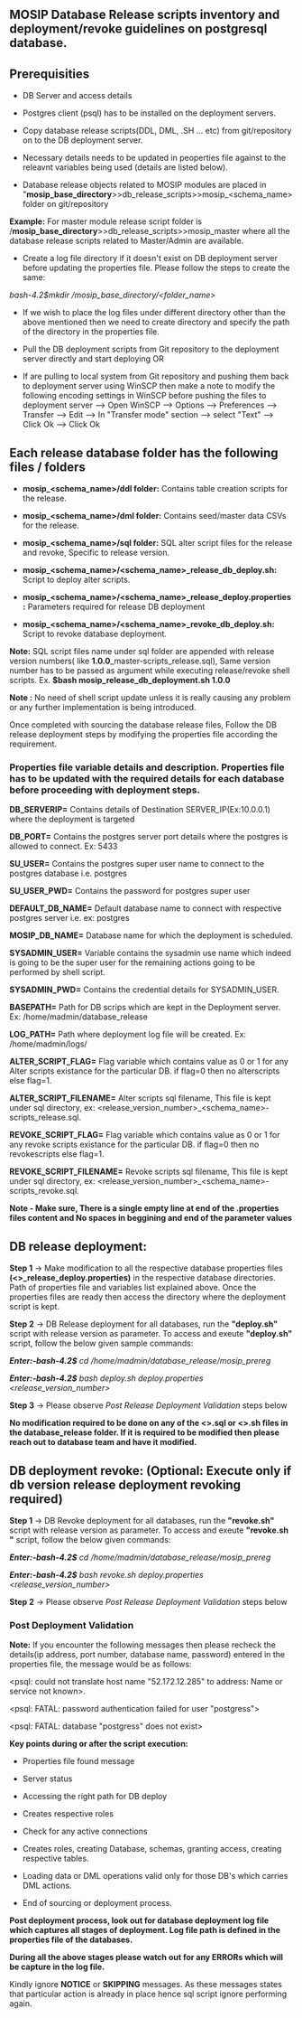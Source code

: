 ## MOSIP Database Release scripts inventory and deployment/revoke guidelines on postgresql database. 

## Prerequisities

* DB Server and access details

* Postgres client (psql) has to be installed on the deployment servers.

* Copy database release scripts(DDL, DML, .SH ... etc) from git/repository on to the DB deployment server.

* Necessary details needs to be updated in peoperties file against to the releavnt variables being used (details are listed below).

* Database release objects related to MOSIP modules are placed in "**mosip_base_directory**>>db_release_scripts>>mosip_<schema_name> folder on git/repository

**Example:** For master module release script folder is /**mosip_base_directory**>>db_release_scripts>>mosip_master where all the database release scripts related to Master/Admin are available.

* Create a log file directory if it doesn't exist on DB deployment server before updating the properties file. Please follow the steps to create the same:
 
<em> bash-4.2$mkdir /mosip_base_directory/<folder_name> </em>

* If we wish to place the log files under different directory other than the above mentioned then we need to create directory and specify the path of the directory in the properties file.

* Pull the DB deployment scripts from Git repository to the deployment server directly and start deploying  OR

* If are pulling to local system from Git repository and pushing them back to deployment server using WinSCP then make a note to modify the following encoding settings in WinSCP before pushing the files to deployment server --> Open WinSCP --> Options --> Preferences --> Transfer --> Edit --> In "Transfer mode" section --> select "Text" --> Click Ok --> Click Ok 


## Each release database folder has the following files / folders

* **mosip_<schema_name>/ddl folder:** Contains table creation scripts for the release.

* **mosip_<schema_name>/dml folder:** Contains seed/master data CSVs for the release.

* **mosip_<schema_name>/sql folder:** SQL alter script files for the release and revoke, Specific to release version.

* **mosip_<schema_name>/<schema_name>_release_db_deploy.sh:**  Script to deploy alter scripts.

* **mosip_<schema_name>/<schema_name>_release_deploy.properties:** Parameters required for release DB deployment

* **mosip_<schema_name>/<schema_name>_revoke_db_deploy.sh:**  Script to revoke database deployment.


**Note:** SQL script files name under sql folder are appended with release version numbers( like **1.0.0**_master-scripts_release.sql), Same version number has to be passed as argument while executing release/revoke shell scripts. Ex. **$bash mosip_release_db_deployment.sh 1.0.0**

**Note :** No need of shell script update unless it is really causing any problem or any further implementation is being introduced.

Once completed with sourcing the database release files, Follow the DB release deployment steps by modifying the properties file according the requirement.



### Properties file variable details and description. Properties file has to be updated with the required details  for each database before proceeding with deployment steps.

**DB_SERVERIP=** Contains details of Destination SERVER_IP(Ex:10.0.0.1) where the deployment is targeted

**DB_PORT=** Contains the postgres server port details where the postgres is allowed to connect. Ex: 5433

**SU_USER=** Contains the postgres super user name to connect to the postgres database i.e. postgres

**SU_USER_PWD=** Contains the password for postgres super user

**DEFAULT_DB_NAME=** Default database name to connect with respective postgres server i.e. ex: postgres

**MOSIP_DB_NAME=** Database name for which the deployment is scheduled.

**SYSADMIN_USER=** Variable contains the sysadmin use name which indeed is going to be the super user for the remaining actions going to be performed by shell script.

**SYSADMIN_PWD=** Contains the credential details for SYSADMIN_USER.

**BASEPATH=** Path for DB scrips which are kept in the Deployment server. Ex: /home/madmin/database_release

**LOG_PATH=** Path where deployment log file will be created. Ex: /home/madmin/logs/

**ALTER_SCRIPT_FLAG=** Flag variable which contains value as 0 or 1 for any Alter scripts existance for the particular DB. if flag=0 then no alterscripts else flag=1.

**ALTER_SCRIPT_FILENAME=** Alter scripts sql filename, This file is kept under sql directory, ex: <release_version_number>_<schema_name>-scripts_release.sql.

**REVOKE_SCRIPT_FLAG=** Flag variable which contains value as 0 or 1 for any revoke scripts existance for the particular DB. if flag=0 then no revokescripts else flag=1.

**REVOKE_SCRIPT_FILENAME=** Revoke scripts sql filename, This file is kept under sql directory, ex: <release_version_number>_<schema_name>-scripts_revoke.sql.

**Note - Make sure, There is a single empty line at end of the .properties files content and No spaces in beggining and end of the parameter values**


## DB release deployment:
		
**Step 1** -> Make modification to all the respective database properties files **(<<schema>>_release_deploy.properties)** in the respective database directories. Path of properties file and variables list explained above. Once the properties files are ready then access the directory where the deployment script is kept.

**Step 2** -> DB Release deployment for all databases, run the **"deploy.sh"** script with release version as parameter.  To access and exeute **"deploy.sh"** script, follow the below given sample commands:

<em> **Enter:-bash-4.2$** cd /home/madmin/database_release/mosip_prereg </em>

<em> **Enter:-bash-4.2$** bash deploy.sh deploy.properties <release_version_number> </em>

**Step 3** -> Please observe <em> Post Release Deployment Validation </em>  steps below

**No modification required to be done on any of the <>.sql or <>.sh files in the database_release folder. If it is required to be modified then please reach out to database team and have it modified.**


## DB deployment revoke: (Optional: Execute only if db version release deployment revoking required)

**Step 1** -> DB Revoke deployment for all databases, run the **"revoke.sh"** script with release version as parameter.  To access and exeute **"revoke.sh "** script, follow the below given commands:

<em> **Enter:-bash-4.2$** cd /home/madmin/database_release/mosip_prereg </em>

<em> **Enter:-bash-4.2$** bash revoke.sh deploy.properties <release_version_number> </em>

**Step 2** -> Please observe <em> Post Release Deployment Validation </em>  steps below


### Post Deployment Validation

**Note:** If you encounter the following messages then please recheck the details(ip address, port number, database name, password) entered in the properties file, the message would be as follows:

<psql: could not translate host name "52.172.12.285" to address: Name or service not known>.

<psql: FATAL:  password authentication failed for user "postgress">

<psql: FATAL:  database "postgress" does not exist>

**Key points during or after the script execution:**

 * Properties file found message

 * Server status

 * Accessing the right path for DB deploy

 * Creates respective roles

 * Check for any active connections

 * Creates roles, creating Database, schemas, granting access, creating respective tables.

 * Loading data or DML operations valid only for those DB's which carries DML actions.

 * End of sourcing or deployment process.
		
**Post deployment process, look out for database deployment log file which captures all stages of deployment. Log file path is defined in the properties file of the databases.**

**During all the above stages please watch out for any ERRORs which will be capture in the log file.**

Kindly ignore **NOTICE** or **SKIPPING** messages. As these messages states that particular action is already in place hence sql script ignore performing again.

